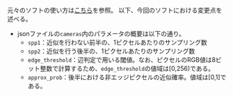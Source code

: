 元々のソフトの使い方は[こちら](https://github.com/linusmossberg/monte-carlo-ray-tracer/blob/master/README.md)を参照。
以下、今回のソフトにおける変更点を述べる。

- jsonファイルの```cameras```内のパラメータの概要は以下の通り。
    - ```spp1```：近似を行わない前半の、1ピクセルあたりのサンプリング数
    - ```spp2```：近似を行う後半の、1ピクセルあたりのサンプリング数
    - ```edge_threshold```：辺判定で用いる閾値。なお、ピクセルのRGB値は8ビット整数で計算するため、```edge_threshold```の値域は[0,256)である。
    - ```approx_prob```：後半における非エッジピクセルの近似確率。値域は[0,1]である。